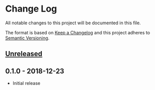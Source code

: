 # Change Log


All notable changes to this project will be documented in this file.

The format is based on [Keep a Changelog](http://keepachangelog.com/en/1.0.0/)
and this project adheres to [Semantic Versioning](http://semver.org/spec/v2.0.0.html).


## [Unreleased]


## 0.1.0 - 2018-12-23

- Initial release


[Unreleased]: https://github.com/sagikazarmark/terraform-tiller/compare/v0.1.0...HEAD
